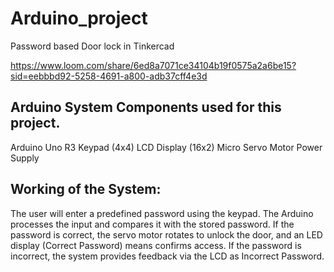 # Arduino_project
Password based Door lock in Tinkercad

https://www.loom.com/share/6ed8a7071ce34104b19f0575a2a6be15?sid=eebbbd92-5258-4691-a800-adb37cff4e3d

## Arduino System Components used for this project.
Arduino Uno R3
Keypad (4x4)
LCD Display (16x2)
Micro Servo Motor
Power Supply

## Working of the System:
The user will enter a predefined password using the keypad.
The Arduino processes the input and compares it with the stored password.
If the password is correct, the servo motor rotates to unlock the door, and an LED display (Correct Password) means confirms access.
If the password is incorrect, the system provides feedback via the LCD as Incorrect Password.
